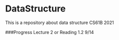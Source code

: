 # DataStructure
This is a repository about data structure CS61B 2021

###Progress
Lecture 2 or Reading 1.2 9/14
